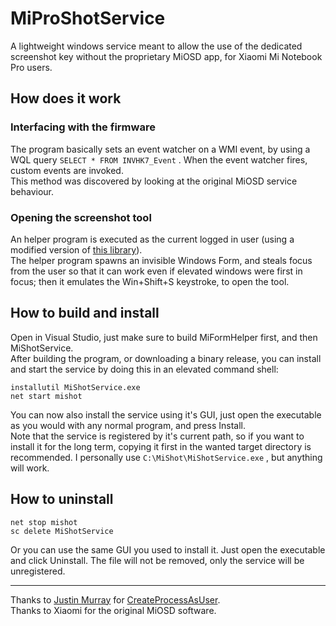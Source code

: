 # MiProShotService

A lightweight windows service meant to allow the use of the dedicated screenshot key without the proprietary MiOSD app, for Xiaomi Mi Notebook Pro users.

## How does it work

### Interfacing with the firmware

The program basically sets an event watcher on a WMI event, by using a WQL query `SELECT * FROM INVHK7_Event` .
When the event watcher fires, custom events are invoked. <br>
This method was discovered by looking at the original MiOSD service behaviour.

### Opening the screenshot tool

An helper program is executed as the current logged in user (using a modified version of [this library](https://github.com/murrayju/CreateProcessAsUser)). <br>
The helper program spawns an invisible Windows Form, and steals focus from the user so that it can work even if elevated windows were first in focus; then it emulates the Win+Shift+S keystroke, to open the tool.

## How to build and install

Open in Visual Studio, just make sure to build MiFormHelper first, and then MiShotService. <br>
After building the program, or downloading a binary release, you can install and start the service by doing this in an elevated command shell:

```
installutil MiShotService.exe
net start mishot
```
You can now also install the service using it's GUI, just open the executable as you would with any normal program, and press Install. <br> Note that the service is registered by it's current path, so if you want to install it for the long term, copying it first in the wanted target directory is recommended. I personally use `C:\MiShot\MiShotService.exe` , but anything will work.

## How to uninstall

```
net stop mishot
sc delete MiShotService
```

Or you can use the same GUI you used to install it. Just open the executable and click Uninstall. The file will not be removed, only the service will be unregistered.

<hr>

Thanks to [Justin Murray](https://github.com/murrayju) for [CreateProcessAsUser](https://github.com/murrayju/CreateProcessAsUser). <br>
Thanks to Xiaomi for the original MiOSD software.
